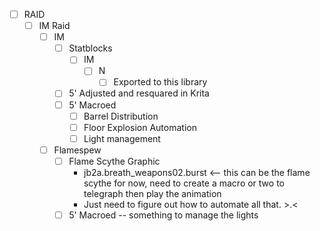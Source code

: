 
- [ ] RAID
	- [ ] IM Raid
		- [ ] IM
			- [ ] Statblocks
				- [ ] IM
					- [ ] N
						- [ ] Exported to this library
			- [ ] 5' Adjusted and resquared in Krita
			- [ ] 5' Macroed
				- [ ] Barrel Distribution
				- [ ] Floor Explosion Automation
				- [ ] Light management
		- [ ] Flamespew
			- [ ] Flame Scythe Graphic
				- jb2a.breath_weapons02.burst <-- this can be the flame scythe for now, need to create a macro or two to telegraph then play the animation
				- Just need to figure out how to automate all that. >.<
			- [ ] 5' Macroed -- something to manage the lights
